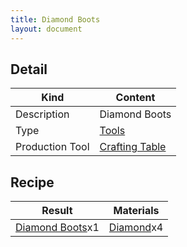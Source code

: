 ```yaml
---
title: Diamond Boots
layout: document
---
```

## Detail

|Kind|Content|
|---|---|
|Description|Diamond Boots|
|Type|[Tools](Tools)|
|Production Tool|[Crafting Table](Crafting_Table)|

## Recipe

|Result|Materials|
|---|---|
|[Diamond Boots](Diamond_Boots)x1|[Diamond](Diamond)x4|
